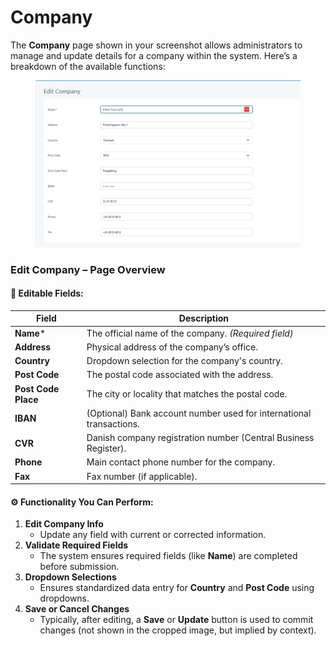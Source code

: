 # Company

The **Company** page shown in your screenshot allows administrators to manage and update details for a company within the system. Here’s a breakdown of the available functions:

<figure><img src="../.gitbook/assets/image (165).png" alt=""><figcaption></figcaption></figure>

### **Edit Company – Page Overview**

#### 📝 **Editable Fields:**

| **Field**           | **Description**                                                     |
| ------------------- | ------------------------------------------------------------------- |
| **Name**\*          | The official name of the company. _(Required field)_                |
| **Address**         | Physical address of the company’s office.                           |
| **Country**         | Dropdown selection for the company's country.                       |
| **Post Code**       | The postal code associated with the address.                        |
| **Post Code Place** | The city or locality that matches the postal code.                  |
| **IBAN**            | (Optional) Bank account number used for international transactions. |
| **CVR**             | Danish company registration number (Central Business Register).     |
| **Phone**           | Main contact phone number for the company.                          |
| **Fax**             | Fax number (if applicable).                                         |

#### ⚙️ **Functionality You Can Perform:**

1. **Edit Company Info**
   * Update any field with current or corrected information.
2. **Validate Required Fields**
   * The system ensures required fields (like **Name**) are completed before submission.
3. **Dropdown Selections**
   * Ensures standardized data entry for **Country** and **Post Code** using dropdowns.
4. **Save or Cancel Changes**
   * Typically, after editing, a **Save** or **Update** button is used to commit changes (not shown in the cropped image, but implied by context).
